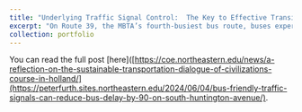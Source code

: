 ```yaml
---
title: "Underlying Traffic Signal Control:  The Key to Effective Transit Signal Priority: A Case Study of MBTA Bus Route 39 along South Huntington Avenue, Boston, MA"
excerpt: "On Route 39, the MBTA’s fourth-busiest bus route, buses experience an average delay of 43 s at the Perkins and Bynner Street intersections along South Huntington Ave. While simply implementing Green Extension, a Transit Signal Priority (TSP) tactic, alone provides limited bus delay reduction, combining it with a TSP-friendly signal control logic and a TSP-friendly intersection layout cuts the delay down to just 5 s. This strategy also reduces pedestrian wait times by more than 60%, without sacrificing bike lanes or parking. Microscopic traffic simulations using PTV Vissim reveal that this smart approach does not even increase auto delay.<br/><img src='/images/tsp_poster.jpg'>"
collection: portfolio
---
```


You can read the full post [here]([https://coe.northeastern.edu/news/a-reflection-on-the-sustainable-transportation-dialogue-of-civilizations-course-in-holland/](https://peterfurth.sites.northeastern.edu/2024/06/04/bus-friendly-traffic-signals-can-reduce-bus-delay-by-90-on-south-huntington-avenue/).
